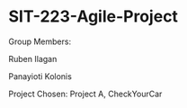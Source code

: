 # SIT-223-Agile-Project

Group Members:
  
  Ruben Ilagan
  
  Panayioti Kolonis
  
Project Chosen: Project A, CheckYourCar
